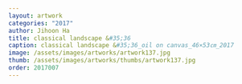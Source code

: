 ```yaml
---
layout: artwork 
categories: "2017" 
author: Jihoon Ha 
title: classical landscape &#35;36 
caption: classical landscape &#35;36_oil on canvas_46×53㎝_2017 
image: /assets/images/artworks/artwork137.jpg 
thumb: /assets/images/artworks/thumbs/artwork137.jpg 
order: 2017007 
---
```

